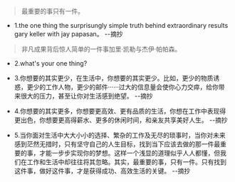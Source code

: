 >最重要的事只有一件。

- 1.the one thing the surprisungly simple truth behind extraordinary results gary keller with jay papasan。 --摘抄

>非凡成果背后惊人简单的一件事加里·凯勒与杰伊·帕帕森。

- 2.what's your one thing?

- 3.你想要的其实更少，在生活中，你想要的其实更少。比如，更少的物质诱惑，更少的工作人物，更少的邮件······过大的信息量会使你心力交瘁，给你带来很大的压力，甚至让你对生活感到绝望。 --摘抄

- 4.你想要的其实更多，你想要更高效、更有品质的生活，你想在工作中表现得更出色，你想要更高得薪水、更多的休闲时间，和亲友共享美好人生。 --摘抄

- 5.当你面对生活中大大小小的选择、繁杂的工作及无尽的琐事时，当你对未来感到茫然无措时，只有坚守自己的人生目标，找到当下应该去做的那一件最重要的事，才能一步步实现你的梦想。这样一个浅显的道理似乎人人都懂，但我们在工作和生活中却往往将其忽略。其实，最重要的事，只有一件。只有找到这件事，做好这件事，才是获得成功、高效生活的关键。 --摘抄

